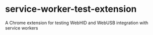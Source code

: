 # service-worker-test-extension
A Chrome extension for testing WebHID and WebUSB integration with service workers
